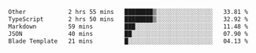 <!--START_SECTION:waka-->

```txt
Other            2 hrs 55 mins   ████████▒░░░░░░░░░░░░░░░░   33.81 %
TypeScript       2 hrs 50 mins   ████████▒░░░░░░░░░░░░░░░░   32.92 %
Markdown         59 mins         ███░░░░░░░░░░░░░░░░░░░░░░   11.48 %
JSON             40 mins         ██░░░░░░░░░░░░░░░░░░░░░░░   07.90 %
Blade Template   21 mins         █░░░░░░░░░░░░░░░░░░░░░░░░   04.13 %
```

<!--END_SECTION:waka-->